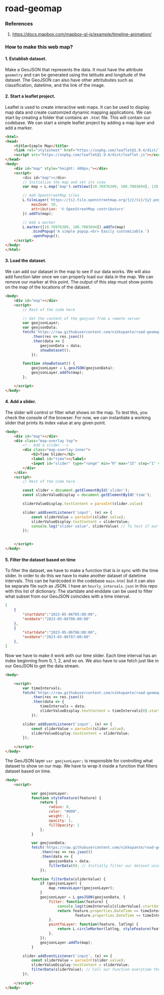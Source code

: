 # road-geomap

### References
1. https://docs.mapbox.com/mapbox-gl-js/example/timeline-animation/


### How to make this web map?
#### 1. Establish dataset.

Make a GeoJSON that represents the data. It must have the attribute `geometry` and can be generated using the latitude and longitude of the dataset. The GeoJSON can also have other attritubutes such as classification, datetime, and the link of the image.
#### 2. Start a leaflet project.

Leaflet is used to create interactive web maps. It can be used to display map data and create customized dynamic mapping applications. We can start by creating a folder that contains an `.html` file. This will contain our codebase. We can start a simple leaflet project by adding a map layer and add a marker.

```html
<html>
<head>
    <title>Simple Map</title>
    <link rel="stylesheet" href="https://unpkg.com/leaflet@1.9.4/dist/leaflet.css" />
    <script src="https://unpkg.com/leaflet@1.9.4/dist/leaflet.js"></script>
</head>
<body>
    <div id="map" style="height: 400px;"></div>
    <script>
        <div id="map"></div>
        // Initialize the map and set its view
        var map = L.map('map').setView([10.76976389, 106.7003694], 13);

        // Add OpenStreetMap tiles
        L.tileLayer('https://{s}.tile.openstreetmap.org/{z}/{x}/{y}.png', {
            maxZoom: 19,
            attribution: '© OpenStreetMap contributors'
        }).addTo(map);

        // Add a marker
        L.marker([10.76976389, 106.7003694]).addTo(map)
            .bindPopup('A simple popup.<br> Easily customizable.')
            .openPopup();
    </script>
</body>
</html>
```
#### 3. Load the dataset.

We can add our dataset in the map to see if our data works. We will also add function later once we can properly load our data in the map. We can remove our marker at this point. The output of this step must show points on the map of the locations of the dataset.

```html
<body>
    <div id="map"></div>
    <script>
        // Rest of the code here

        // Get the content of the geojson from a remote server
        var geojsonLayer;
        var geojsonData;
        fetch('https://raw.githubusercontent.com/nikkopante/road-geomap/refs/heads/main/road_use_classification.geojson')
            .then(res => res.json())
            .then(data => {
                geojsonData = data;
                showDataset();
            });

        function showDataset() {
            geojsonLayer = L.geoJSON(geojsonData);
            geojsonLayer.addTo(map);
        };

    </script>
</body>
```
#### 4. Add a slider.

The slider will control or filter what shows on the map. To test this, you check the console of the browser. For now, we can instantiate a working slider that prints its index value at any given point.

```html
<body>
    <div id="map"></div>
    <div class="map-overlay top">
        <!-- Add a slider -->
        <div class="map-overlay-inner">
            <h2>Time Slider</h2>
            <label id="time"></label>
            <input id="slider" type="range" min="0" max="15" step="1" value="0">
        </div>
    </div>
    <script>
        // Rest of the code here

        const slider = document.getElementById('slider');
        const sliderValueDisplay = document.getElementById('time');

        sliderValueDisplay.textContent = parseInt(slider.value)

        slider.addEventListener('input', (e) => {
            const sliderValue = parseInt(slider.value);
            sliderValueDisplay.textContent = sliderValue;
            console.log("slider value", sliderValue) // To test if our browser reads the index of our slider
        });
        

    </script>
</body>
```

#### 5. Filter the dataset based on time
To filter the dataset, we have to make a function that is in sync with the time slider. In order to do this we have to make another dataset of datetime intervals. This can be hardcoded in the codebase `main.html` but it can also be separate file such as JSON. I have an `hourly_intervals.json` in this repo with this list of dictionary. The startdate and enddate can be used to filter what subset from our GeoJSON coincides with a time interval.
```json
[
    {
        "startdate":"2023-05-06T05:00:00",
        "enddate":"2023-05-06T06:00:00"
    },
    {
        "startdate":"2023-05-06T06:00:00",
        "enddate":"2023-05-06T07:00:00"
    },
]
```

Now we have to make it work with our time slider. Each time interval has an index beginning from 0, 1, 2, and so on. We also have to use fetch just like in our GeoJSON to get the data stream. 
```html
<body>

    <script>
        var timeIntervals;
        fetch('https://raw.githubusercontent.com/nikkopante/road-geomap/refs/heads/main/hourly_intervals.json')
            .then(res => res.json())
            .then(data => {
                timeIntervals = data;
                sliderValueDisplay.textContent = timeIntervals[0].startdate // Set initial display to index 0
            });

        slider.addEventListener('input', (e) => {
            const sliderValue = parseInt(slider.value);
            sliderValueDisplay.textContent = sliderValue;
        });
        
    </script>
</body>
```

The GeoJSON layer `var geojsonLayer;` is responsible for controlling what dataset to show on our map. We have to wrap it inside a function that filters dataset based on time.
```html
<body>
    <script>

            var geojsonLayer;
            function styleFeature(feature) {
                return {
                    radius: 8,
                    color: "#000",
                    weight: 1,
                    opacity: 1,
                    fillOpacity: 1
                };
            }

            var geojsonData;
            fetch('https://raw.githubusercontent.com/nikkopante/road-geomap/refs/heads/main/road_use_classification.geojson')
                .then(res => res.json())
                .then(data => {
                    geojsonData = data;
                    filterData(0); // Initially filter our dataset using time interval index 0
                });

            function filterData(sliderValue) {
                if (geojsonLayer) {
                    map.removeLayer(geojsonLayer);
                }
                geojsonLayer = L.geoJSON(geojsonData, {
                    filter: function(feature) {
                        console.log(timeIntervals[sliderValue].startdate, timeIntervals[sliderValue].enddate)
                        return feature.properties.DateTime >= timeIntervals[sliderValue].startdate && 
                                feature.properties.DateTime <= timeIntervals[sliderValue].enddate;
                    },
                    pointToLayer: function(feature, latlng) {
                        return L.circleMarker(latlng, styleFeature(feature));
                    },
                });
                geojsonLayer.addTo(map);
            }

        slider.addEventListener('input', (e) => {
            const sliderValue = parseInt(slider.value);
            sliderValueDisplay.textContent = sliderValue;
            filterData(sliderValue); // Call our function everytime the slider change its value
        });
        
    </script>
</body>
```
